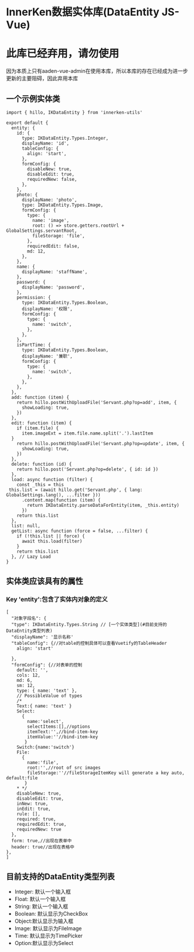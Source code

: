 
# InnerKen数据实体库(DataEntity JS-Vue)


# 此库已经弃用，请勿使用
因为本质上只有aaden-vue-admin在使用本库，所以本库的存在已经成为进一步更新的主要阻碍，因此弃用本库

## 一个示例实体类

    import { hillo, IKDataEntity } from 'innerken-utils'  
      
    export default {  
      entity: {  
        id: {  
          type: IKDataEntity.Types.Integer,  
          displayName: 'id',  
          tableConfig: {  
            align: 'start',  
          },  
          formConfig: {  
            disableNew: true,  
            disableEdit: true,  
            requiredNew: false,  
          },  
        },  
        photo: {  
          displayName: 'photo',  
          type: IKDataEntity.Types.Image,  
          formConfig: {  
            type: {  
              name: 'image',  
              root: () => store.getters.rootUrl + GlobalSettings.servantRoot,  
              fileStorage: 'file',  
            },  
            requiredEdit: false,  
            md: 12,  
          },  
        },  
        name: {  
          displayName: 'staffName',  
        },  
        password: {  
          displayName: 'password',  
        },  
        permission: {  
          type: IKDataEntity.Types.Boolean,  
          displayName: '权限',  
          formConfig: {  
            type: {  
              name: 'switch',  
            },  
          },  
        },  
        isPartTime: {  
          type: IKDataEntity.Types.Boolean,  
          displayName: '兼职',  
          formConfig: {  
            type: {  
              name: 'switch',  
            },  
          },  
        },  
      },  
      add: function (item) {  
        return hillo.postWithUploadFile('Servant.php?op=add', item, {  
          showLoading: true,  
        })  
      },  
      edit: function (item) {  
        if (item.file) {  
          item.imageExt = item.file.name.split('.').lastItem  
      }  
        return hillo.postWithUploadFile('Servant.php?op=update', item, {  
          showLoading: true,  
        })  
      },  
      delete: function (id) {  
        return hillo.post('Servant.php?op=delete', { id: id })  
      },  
      load: async function (filter) {  
        const _this = this  
     this.list = (await hillo.get('Servant.php', { lang: GlobalSettings.lang(), ...filter }))  
          .content.map(function (item) {  
            return IKDataEntity.parseDataForEntity(item, _this.entity)  
          })  
        return this.list  
      },  
      list: null,  
      getList: async function (force = false, ...filter) {  
        if (!this.list || force) {  
          await this.load(filter)  
        }  
        return this.list  
      }, // Lazy Load  
    }


## 实体类应该具有的属性

### Key 'entity':包含了实体内对象的定义
```
[
  "对象字段名": {
  "type": IKDataEntity.Types.String // [一个实体类型](#目前支持的DataEntity类型列表)
  "displayName": '显示名称'
  "tableConfig": {//对table的控制具体可以查看Vuetify的TableHeader
    align: 'start'
     
  },
  "formConfig": {//对表单的控制
    default: '',
    cols: 12,
    md: 6,
    sm: 12,
    type: { name: 'text' },
    // PossibleValue of types
    /*
    Text:{ name: 'text' }
    Select:
      {
        name:'select',
        selectItems:[],//options
        itemText:'',//bind-item-key
        itemValue:''//bind-item-key
       }
    Switch:{name:'switch'}
    File:
      {
        name:'file',
        root:'',//root of src images
        fileStorage:''//fileStorageItemKey will generate a key auto, default:file
       }
    * */
    disableNew: true,
    disableEdit: true,
    inNew: true,
    inEdit: true,
    rule: [],
    required: true,
    requiredEdit: true,
    requiredNew: true
  },
  form: true,//出现在表单中
  header: true//出现在表格中
},
]
```




## 目前支持的DataEntity类型列表
  * Integer: 默认一个输入框
  * Float: 默认一个输入框
  * String: 默认一个输入框
  * Boolean: 默认显示为CheckBox
  * Object:默认显示为输入框
  * Image: 默认显示为FileImage
  * Time: 默认显示为TimePicker
  * Option:默认显示为Select
